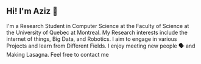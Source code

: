 ## Hi! I'm Aziz 👋

I'm a Research Student in Computer Science at the Faculty of Science at the University of Quebec at Montreal. 
My Research interests include the internet of things, Big Data, and Robotics. I aim to engage in various Projects and learn from Different Fields.
I enjoy meeting new people 🗣️ and Making Lasagna. Feel free to contact me
